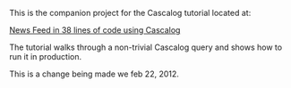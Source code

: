 This is the companion project for the Cascalog tutorial located at:

[News Feed in 38 lines of code using Cascalog](http://nathanmarz.com/blog/cascalog-news-feed)

The tutorial walks through a non-trivial Cascalog query and shows how to run it in production.

This is a change being made we feb 22, 2012.


